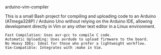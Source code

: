 arduino-vim-compiler

This is a small Bash project for compiling and uploading code to an Arduino (ATmega328P) / Arduino Uno without relying on the Arduino IDE, allowing development directly in Vim or any other text editor in a Linux environment.

    Fast Compilation: Uses avr-gcc to compile C code.
    Automatic Uploading: Uses avrdude to upload firmware to the board.
    No Heavy IDEs: Ideal for those who prefer a lightweight workflow.
    Vim-Compatible: Integrates with :make in Vim.
